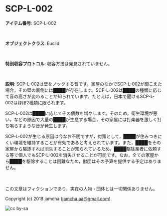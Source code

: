 # SCP-L-002

**アイテム番号**: SCP-L-002  

<br>  

**オブジェクトクラス**: Euclid  

<br>  

**特別収容プロトコル**: 収容方法は発見されていません。  

<br>  

**説明**: SCP-L-002は壁をノックする音です。家屋のなかでSCP-L-002が聞こえた場合，その壁の裏側には████が存在します。SCP-L-002は████の種類に応じて音の高さが変わることが知られています。たとえば，日本で聞けるSCP-L-002はほぼ2種類に限られます。  

SCP-L-002は████に応じてその個数を増やします。そのため，衛生環境が悪い，などの原因で大量の████が生息する場合，その家屋には打楽器を激しく打ち鳴らすような音が発生します。  

SCP-L-002が生じる原因は今なお不明ですが，対策として，████が住みつきにくい環境を維持することが有効であると考えられています。また，████をその家屋から駆逐すれば消失することが知られているため，████駆除業者に依頼する等で個人でもSCP-L-002を消失させることが可能です。なお，全ての家屋から████を駆除することは困難なため，財団はその予算を提供する予定はありません。  

<br>  
<br>  
この文章はフィクションであり，実在の人物・団体とは一切関係ありません。  

Copyright (c) 2018 jamcha (jamcha.aa@gmail.com).  

![cc by-sa](http://i.creativecommons.org/l/by-sa/4.0/88x31.png)
